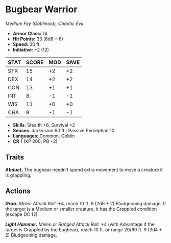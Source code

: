 # Bugbear Warrior

*Medium Fey (Goblinoid), Chaotic Evil*

- **Armor Class:** 14
- **Hit Points:** 33 (6d8 + 6)
- **Speed:** 30 ft.
- **Initiative**: +2 (12)

|STAT|SCORE|MOD|SAVE|
| --- | --- | --- | ---- |
| STR | 15 | +2 | +2 |
| DEX | 14 | +2 | +2 |
| CON | 13 | +1 | +1 |
| INT | 8 | -1 | -1 |
| WIS | 11 | +0 | +0 |
| CHA | 9 | -1 | -1 |

- **Skills**: Stealth +6, Survival +2
- **Senses**: darkvision 60 ft.; Passive Perception 10
- **Languages**: Common, Goblin
- **CR** 1 (XP 200; PB +2)

## Traits

***Abduct.*** The bugbear needn't spend extra movement to move a creature it is grappling.


## Actions

***Grab.*** *Melee Attack Roll:* +4, reach 10 ft. 9 (2d6 + 2) Bludgeoning damage. If the target is a Medium or smaller creature, it has the Grappled condition (escape DC 12).

***Light Hammer.*** *Melee or Ranged Attack Roll:* +4 (with Advantage if the target is Grappled by the bugbear), reach 10 ft. or range 20/60 ft. 9 (3d4 + 2) Bludgeoning damage.


